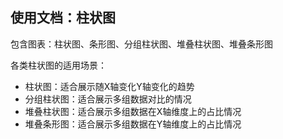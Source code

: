 ## 使用文档：柱状图
包含图表：柱状图、条形图、分组柱状图、堆叠柱状图、堆叠条形图

各类柱状图的适用场景：
- 柱状图：适合展示随X轴变化Y轴变化的趋势
- 分组柱状图：适合展示多组数据对比的情况
- 堆叠柱状图：适合展示多组数据在X轴维度上的占比情况
- 堆叠条形图：适合展示多组数据在Y轴维度上的占比情况